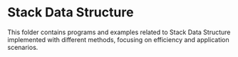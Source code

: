 # Stack Data Structure

This folder contains programs and examples related to Stack Data Structure implemented with different methods, focusing on efficiency and application scenarios.
